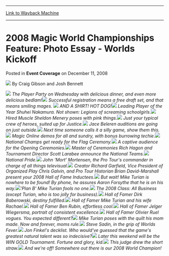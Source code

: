 
---
[Link to Wayback Machine](https://web.archive.org/web/20161011121346/http://magic.wizards.com/en/articles/archive/event-coverage/2008-magic-world-championships-feature-photo-essay-worlds-kickoff)

[_metadata_:author]:- "Craig Gibson and Josh Bennett"
[_metadata_:description]:- "The Player Party on Wednesday with delicious dinner, and even more delicious bedlam!"
[_metadata_:generator]:- "Drupal 7 (http://drupal.org)"
[_metadata_:node]:- "518971"
[_metadata_:publish_date]:- "2008-12-11"
[_metadata_:source]:- "div-main-content"
[_metadata_:title]:- "2008 Magic World Championships Feature: Photo Essay - Worlds Kickoff"
[_metadata_:wayback_capture_timestamp]:- "2016-10-11 12:13:46"
[_metadata_:wayback_raw_url]:- "https://web.archive.org/web/20161011121346id_/http://magic.wizards.com/en/articles/archive/event-coverage/2008-magic-world-championships-feature-photo-essay-worlds-kickoff"
[_metadata_:wayback_url]:- "http://magic.wizards.com/en/articles/archive/event-coverage/2008-magic-world-championships-feature-photo-essay-worlds-kickoff"
---


2008 Magic World Championships Feature: Photo Essay - Worlds Kickoff
====================================================================



 Posted in **Event Coverage**
 on December 11, 2008 






![](https://media.magic.wizards.com/styles/auth_small/public/images/person/080314_1954.jpg)
By Craig Gibson and Josh Bennett











![](https://media.magic.wizards.com/image_legacy_migration/mtg/images/daily/events/worlds08/PTK_01.jpg) *The Player Party on Wednesday with delicious dinner, and even more delicious bedlam!*![](https://media.magic.wizards.com/image_legacy_migration/mtg/images/daily/events/worlds08/PTK_02.jpg) *Successful registration means a free draft set, and that means smiling mages.* ![](https://media.magic.wizards.com/image_legacy_migration/mtg/images/daily/events/worlds08/PTK_03.jpg) *AND A SHIRT! HOT DOG!*![](https://media.magic.wizards.com/image_legacy_migration/mtg/images/daily/events/worlds08/PTK_04.jpg) *Leading Player of the Year Shuhei Nakamura. Not shown: Legions of screaming schoolgirls.*![](https://media.magic.wizards.com/image_legacy_migration/mtg/images/daily/events/worlds08/PTK_05.jpg) *Hired Muscle Sheldon Menery poses with pink things.*![](https://media.magic.wizards.com/image_legacy_migration/mtg/images/daily/events/worlds08/PTK_06.jpg) *Just your typical crew of heroes, suited up for Justice.*![](https://media.magic.wizards.com/image_legacy_migration/mtg/images/daily/events/worlds08/PTK_07.jpg) *Jace Beleren auditions are going on just outside.*![](https://media.magic.wizards.com/image_legacy_migration/mtg/images/daily/events/worlds08/PTK_08.jpg) *Next time someone calls it a silly game, show them this.*![](https://media.magic.wizards.com/image_legacy_migration/mtg/images/daily/events/worlds08/PTK_09.jpg) *Magic Online demos for all and sundry, with bonus burrowing techie.*![](https://media.magic.wizards.com/image_legacy_migration/mtg/images/daily/events/worlds08/PTK_10.jpg) *National Champs get ready for the Flag Ceremony.*![](https://media.magic.wizards.com/image_legacy_migration/mtg/images/daily/events/worlds08/PTK_11.jpg) *A captive audience for the Opening Ceremonies.*![](https://media.magic.wizards.com/image_legacy_migration/mtg/images/daily/events/worlds08/PTK_12.jpg) *Master of Ceremonies Rich Hagon and Tournament Director Scott Larabee announce the National Teams.*![](https://media.magic.wizards.com/image_legacy_migration/mtg/images/daily/events/worlds08/PTK_13.jpg) *National Pride.*![](https://media.magic.wizards.com/image_legacy_migration/mtg/images/daily/events/worlds08/PTK_14.jpg) *John ‘Mort' Mortensen, the Pro Tour's commander in charge of all things televisual.*![](https://media.magic.wizards.com/image_legacy_migration/mtg/images/daily/events/worlds08/PTK_15.jpg) *Creator Richard Garfield, Vice President of Organized Play Chris Galvin, and Pro Tour Historian Brian David-Marshall present your 2008 Hall of Fame Inductees.*![](https://media.magic.wizards.com/image_legacy_migration/mtg/images/daily/events/worlds08/PTK_16.jpg) *But wait! Mike Turian is nowhere to be found! By phone, he assures Aaron Forsythe that he is on his way.*![](https://media.magic.wizards.com/image_legacy_migration/mtg/images/daily/events/worlds08/PTK_17.jpg)*'Plan B' Mike Turian fools no one.*![](https://media.magic.wizards.com/image_legacy_migration/mtg/images/daily/events/worlds08/PTK_18.jpg) *The 2008 Class: All Business (except Turian, who is too jolly for business).*![](https://media.magic.wizards.com/image_legacy_migration/mtg/images/daily/events/worlds08/PTK_19.jpg) *Hall of Famer Dirk Baberowski, destiny fulfilled.*![](https://media.magic.wizards.com/image_legacy_migration/mtg/images/daily/events/worlds08/PTK_20.jpg) *Hall of Famer Mike Turian and his wife Rachael.*![](https://media.magic.wizards.com/image_legacy_migration/mtg/images/daily/events/worlds08/PTK_21.jpg) *Hall of Famer Ben Rubin, effortless cool.*![](https://media.magic.wizards.com/image_legacy_migration/mtg/images/daily/events/worlds08/PTK_22.jpg) *Hall of Famer Jelger Wiegersma, portrait of consistent excellence.*![](https://media.magic.wizards.com/image_legacy_migration/mtg/images/daily/events/worlds08/PTK_23.jpg) *Hall of Famer Olivier Ruel vogues. You expected different?*![](https://media.magic.wizards.com/image_legacy_migration/mtg/images/daily/events/worlds08/PTK_25.jpg) *Mike Turian poses with the quilt his mom made. Now and forever, moms rule.*![](https://media.magic.wizards.com/image_legacy_migration/mtg/images/daily/events/worlds08/PTK_26.jpg) *Steve Sadin, in the grip of Worlds Fever.*![](https://media.magic.wizards.com/image_legacy_migration/mtg/images/daily/events/worlds08/PTK_27.jpg) *Jon Finkel's decklist. Who would've guessed that the game's greatest natural talent was so indecisive?*![](https://media.magic.wizards.com/image_legacy_migration/mtg/images/daily/events/worlds08/PTK_28.jpg) *Later this weekend will be the WIN GOLD Tournament. Fortune and glory, kid.*![](https://media.magic.wizards.com/image_legacy_migration/mtg/images/daily/events/worlds08/PTK_29.jpg) *This judge drew the short straw.*![](https://media.magic.wizards.com/image_legacy_migration/mtg/images/daily/events/worlds08/PTK_30.jpg) *And we're off! Somewhere out there is our 2008 World Champion!*





